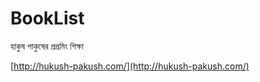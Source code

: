 # BookList

হাকুষ পাকুষের প্রগ্রমিং শিক্ষা

 [http://hukush-pakush.com/](http://hukush-pakush.com/) 



